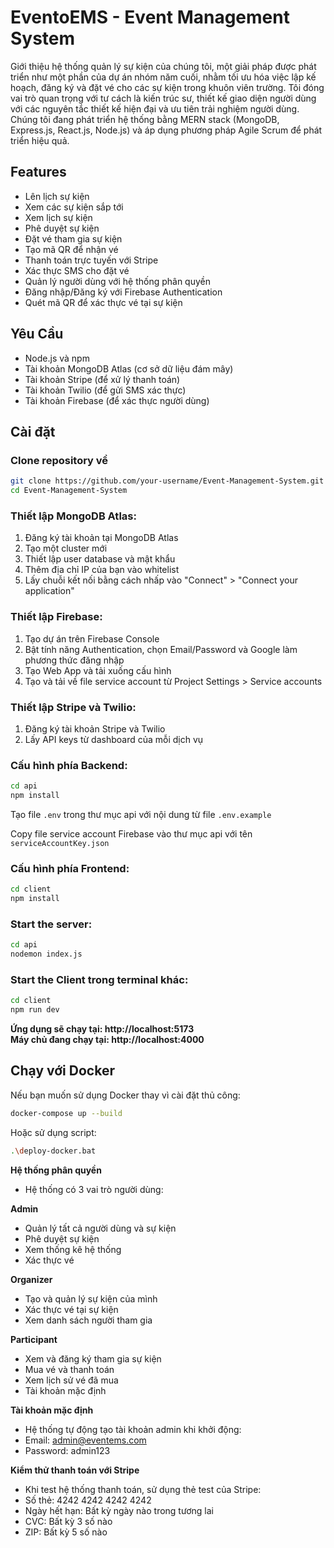 # EventoEMS - Event Management System

Giới thiệu hệ thống quản lý sự kiện của chúng tôi, một giải pháp được phát triển như một phần của dự án nhóm năm cuối, nhằm tối ưu hóa việc lập kế hoạch, đăng ký và đặt vé cho các sự kiện trong khuôn viên trường. Tôi đóng vai trò quan trọng với tư cách là kiến trúc sư, thiết kế giao diện người dùng với các nguyên tắc thiết kế hiện đại và ưu tiên trải nghiệm người dùng. Chúng tôi đang phát triển hệ thống bằng MERN stack (MongoDB, Express.js, React.js, Node.js) và áp dụng phương pháp Agile Scrum để phát triển hiệu quả.

## Features

- Lên lịch sự kiện
- Xem các sự kiện sắp tới
- Xem lịch sự kiện
- Phê duyệt sự kiện
- Đặt vé tham gia sự kiện
- Tạo mã QR để nhận vé
- Thanh toán trực tuyến với Stripe
- Xác thực SMS cho đặt vé
- Quản lý người dùng với hệ thống phân quyền
- Đăng nhập/Đăng ký với Firebase Authentication
- Quét mã QR để xác thực vé tại sự kiện

## Yêu Cầu

- Node.js và npm
- Tài khoản MongoDB Atlas (cơ sở dữ liệu đám mây)
- Tài khoản Stripe (để xử lý thanh toán)
- Tài khoản Twilio (để gửi SMS xác thực)
- Tài khoản Firebase (để xác thực người dùng)

## Cài đặt

### Clone repository về
```bash
git clone https://github.com/your-username/Event-Management-System.git
cd Event-Management-System
```

### Thiết lập MongoDB Atlas:

1. Đăng ký tài khoản tại MongoDB Atlas
2. Tạo một cluster mới 
3. Thiết lập user database và mật khẩu
4. Thêm địa chỉ IP của bạn vào whitelist 
5. Lấy chuỗi kết nối bằng cách nhấp vào "Connect" > "Connect your application"

### Thiết lập Firebase:

1. Tạo dự án trên Firebase Console
2. Bật tính năng Authentication, chọn Email/Password và Google làm phương thức đăng nhập
3. Tạo Web App và tải xuống cấu hình
4. Tạo và tải về file service account từ Project Settings > Service accounts

### Thiết lập Stripe và Twilio:

1. Đăng ký tài khoản Stripe và Twilio
2. Lấy API keys từ dashboard của mỗi dịch vụ

### Cấu hình phía Backend:
```bash
cd api
npm install
```

Tạo file `.env` trong thư mục api với nội dung từ file `.env.example` 

Copy file service account Firebase vào thư mục api với tên `serviceAccountKey.json`

### Cấu hình phía Frontend:
```bash
cd client
npm install
```

### Start the server:
```bash
cd api
nodemon index.js
```

### Start the Client trong terminal khác:
```bash
cd client
npm run dev
```
**Ứng dụng sẽ chạy tại: http://localhost:5173**<br>
**Máy chủ đang chạy tại: http://localhost:4000**

## Chạy với Docker
Nếu bạn muốn sử dụng Docker thay vì cài đặt thủ công:

```bash
docker-compose up --build
```

Hoặc sử dụng script:
```bash
.\deploy-docker.bat
```

**Hệ thống phân quyền**
* Hệ thống có 3 vai trò người dùng:

**Admin**

* Quản lý tất cả người dùng và sự kiện
* Phê duyệt sự kiện
* Xem thống kê hệ thống
* Xác thực vé

**Organizer**

* Tạo và quản lý sự kiện của mình
* Xác thực vé tại sự kiện
* Xem danh sách người tham gia

**Participant**

* Xem và đăng ký tham gia sự kiện
* Mua vé và thanh toán
* Xem lịch sử vé đã mua
* Tài khoản mặc định

**Tài khoản mặc định**
* Hệ thống tự động tạo tài khoản admin khi khởi động:
* Email: admin@eventems.com
* Password: admin123

**Kiểm thử thanh toán với Stripe**
* Khi test hệ thống thanh toán, sử dụng thẻ test của Stripe:
* Số thẻ: 4242 4242 4242 4242
* Ngày hết hạn: Bất kỳ ngày nào trong tương lai
* CVC: Bất kỳ 3 số nào
* ZIP: Bất kỳ 5 số nào